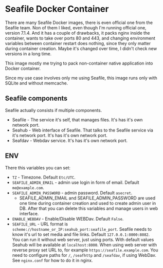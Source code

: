 # Seafile Docker Container

There are many Seafile Docker images, there is even official one from the Seafile team. Non of them I liked, even though I'm running official one, version 7.1.4. And it has a couple of drawbacks, it packs nginx inside the container, wants to take over ports 80 and 443, and changing environment variables between container restart does nothing, since they only matter during container creation. Maybe it's changed over time, I didn't check new versions in a long time.

This image mostly me trying to pack non-container native application into Docker container.

Since my use case involves only me using Seafile, this image runs only with SQLite and without memcache.

## Seafile components

Seafile actually consists if multiple components.

- Seafile - The service it's self, that manages files. It's has it's own network port.
- Seahub - Web interface of Seafile. That talks to the Seafile service via it's network port. It's has it's own network port.
- Seafdav - Webdav service. It's has it's own network port.

## ENV

There this variables you can set:

- `TZ` - Timezone. Default `Etc/UTC`.
- `SEAFILE_ADMIN_EMAIL` - admin use login in form of email. Default `me@example.com`.
- `SEAFILE_ADMIN_PASSWORD` - admin password. Default `asecret`.
  - SEAFILE_ADMIN_EMAIL and SEAFILE_ADMIN_PASSWORD are used one time during container creation and used to create admin user in DB. After that you can delete this variables and manage users in web interface.
- `ENABLE_WEBDAV` - Enable/Disable WEBDav. Default `False`.
- `SEAFILE_URL` - URL format is `scheme://hostname_or_IP:seahub_port:seafile_port`. Seafile needs to know it's url to set media and file links. Default `127.0.0.1:8000:8082`. You can run it without web server, just using ports. With default values Seahub will be available at `localhost:8000`. When using web server with reverse proxy set URL to, for example `https://seafile.example.com`. You need to configure paths for `/`, `/seafhttp` and `/seafdav`, if using WebDav. See `nginx.conf` for how to do it in nginx.
